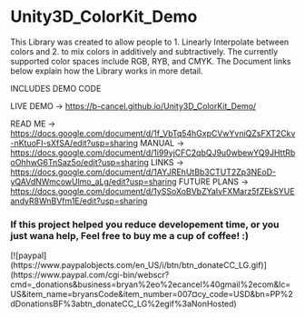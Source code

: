 # Unity3D_ColorKit_Demo

This Library was created to allow people to 1. Linearly Interpolate between colors and 2. to mix colors in additively and subtractively.
The currently supported color spaces include RGB, RYB, and CMYK.
The Document links below explain how the Library works in more detail.

INCLUDES DEMO CODE

LIVE DEMO -> https://b-cancel.github.io/Unity3D_ColorKit_Demo/

READ ME -> https://docs.google.com/document/d/1f_VbTq54hGxpCVwYvniQZsFXT2Ckv-nKtuoFI-sXfSA/edit?usp=sharing
MANUAL -> https://docs.google.com/document/d/1i99yjCFC2qbQJ9u0wbewYQ9JHttRboOhhwG6TnSaz5o/edit?usp=sharing
LINKS -> https://docs.google.com/document/d/1AYJREhUtBb3CTUT2Zp3NEoD-yQAVdNWmcowUlmo_aLg/edit?usp=sharing
FUTURE PLANS -> https://docs.google.com/document/d/1ySSoXoBVbZYaIvFXMarz5fZEkSYUEandyR8WnBVfm1E/edit?usp=sharing

<h3>If this project helped you reduce developement time, or you just wana help, Feel free to buy me a cup of coffee! :)</h3>
[![paypal](https://www.paypalobjects.com/en_US/i/btn/btn_donateCC_LG.gif)](https://www.paypal.com/cgi-bin/webscr?cmd=_donations&business=bryan%2eo%2ecancel%40gmail%2ecom&lc=US&item_name=bryansCode&item_number=007&currency_code=USD&bn=PP%2dDonationsBF%3abtn_donateCC_LG%2egif%3aNonHosted)
